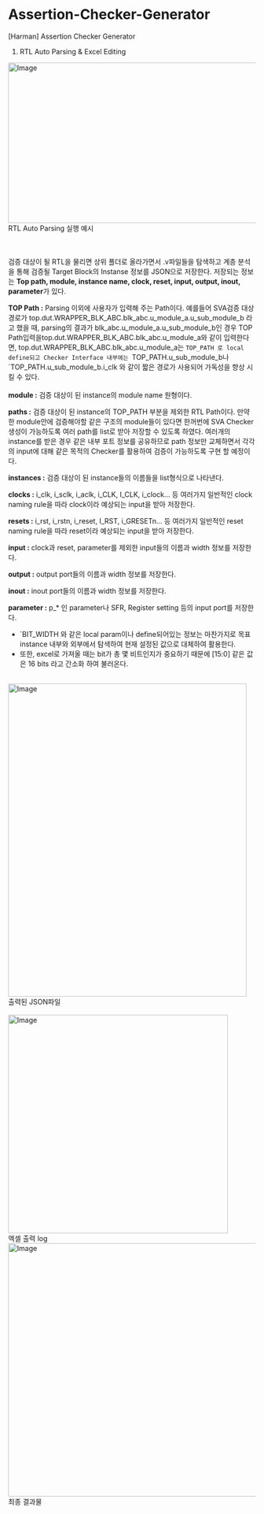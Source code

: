 # Assertion-Checker-Generator
[Harman] Assertion Checker Generator

1. RTL Auto Parsing & Excel Editing
<img width="1118" height="326" alt="Image" src="https://github.com/user-attachments/assets/ea501a9a-45a3-43d9-93bc-8caf7922bd50" />
<br>
RTL Auto Parsing 실행 예시

<br><br>
검증 대상이 될 RTL을 물리면 상위 폴더로 올라가면서 .v파일들을 탐색하고 계층 분석을 통해 검증될 Target Block의 Instanse 정보를 JSON으로 저장한다.
저장되는 정보는
**Top path, module, instance name, clock, reset, input, output, inout, parameter**가 있다.
<br>
  
**TOP Path :** Parsing 이외에 사용자가 입력해 주는 Path이다. 
예를들어 SVA검증 대상 경로가 top.dut.WRAPPER_BLK_ABC.blk_abc.u_module_a.u_sub_module_b 라고 했을 때, parsing의 결과가 blk_abc.u_module_a.u_sub_module_b인 경우 TOP Path입력을top.dut.WRAPPER_BLK_ABC.blk_abc.u_module_a와 같이 입력한다면, top.dut.WRAPPER_BLK_ABC.blk_abc.u_module_a는 `TOP_PATH 로 local define되고 Checker Interface 내부에는 `TOP_PATH.u_sub_module_b나 `TOP_PATH.u_sub_module_b.i_clk 와 같이 짧은 경로가 사용되어 가독성을 향상 시킬 수 있다.
<br><br>
**module :** 검증 대상이 된 instance의 module name 원형이다.

**paths :** 검증 대상이 된 instance의 TOP_PATH 부분을 제외한 RTL Path이다. 만약 한 module안에 검증해야할 같은 구조의 module들이 있다면 한꺼번에 SVA Checker생성이 가능하도록 여러 path를 list로 받아 저장할 수 있도록 하였다. 여러개의 instance를 받은 경우 같은 내부 포트 정보를 공유하므로 path 정보만 교체하면서 각각의 input에 대해 같은 목적의 Checker를 활용하여 검증이 가능하도록 구현 할 예정이다.

**instances :** 검증 대상이 된 instance들의 이름들을 list형식으로 나타낸다.

**clocks :** i_clk, i_sclk, i_aclk, i_CLK, I_CLK, i_clock... 등 여러가지 일반적인 clock naming rule을 따라 clock이라 예상되는 input을 받아 저장한다.

**resets :** i_rst, i_rstn, i_reset, I_RST, i_GRESETn... 등 여러가지 일반적인 reset naming rule을 따라 reset이라 예상되는 input을 받아 저장한다.

**input :** clock과 reset, parameter를 제외한 input들의 이름과 width 정보를 저장한다.

**output :** output port들의 이름과 width 정보를 저장한다.

**inout :** inout port들의 이름과 width 정보를 저장한다.

**parameter :** p_* 인 parameter나 SFR, Register setting 등의 input port를 저장한다.

+ `BIT_WIDTH 와 같은 local param이나 define되어있는 정보는 마찬가지로 목표 instance 내부와 외부에서 탐색하여 현재 설정된 값으로 대체하여 활용한다.
+ 또한, excel로 가져올 때는 bit가 총 몇 비트인지가 중요하기 때문에 [15:0] 같은 값은 16 bits 라고 간소화 하여 불러온다.
<br><br>
<img width="485" height="636" alt="Image" src="https://github.com/user-attachments/assets/f456ae8c-8279-4ce7-9314-1a4b70e52475" />
<br>
출력된 JSON파일
<br> <br>
<img width="447" height="444" alt="Image" src="https://github.com/user-attachments/assets/6d71d4a5-e82d-4200-a6c1-98174c18a8ce" />
<br>엑셀 출력 log<br>
<img width="1447" height="515" alt="Image" src="https://github.com/user-attachments/assets/7d286dc7-58b5-451a-8483-86d5abdc341c" />
<br>
최종 결과물
<br><br>
